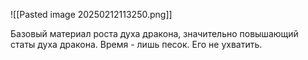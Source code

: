 ![[Pasted image 20250212113250.png]]

Базовый материал роста духа дракона, значительно повышающий статы духа дракона.
Время - лишь песок.
Его не ухватить.